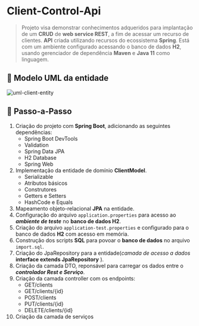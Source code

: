 # Client-Control-Api

> Projeto visa demonstrar conhecimentos adqueridos para implantação de um **CRUD** de **web service REST**, a fim de acessar um recurso de clientes.  **API** criada utilizando recursos do ecossistema **Spring**. Está com um ambiente configurado acessando o banco de dados **H2**, usando gerenciador de dependência **Maven** e **Java 11** como linguagem. 

## 💎 Modelo UML da entidade

![uml-client-entity](/media/pliniopsp/Compartilhamento/CursosDevSuperior/BootCamp_Spring_3.0/imagens/imagens-anotacoes/uml-client-entity.png)

## 👣 Passo-a-Passo

1. Criação do projeto com **Spring Boot**, adicionando as seguintes dependências:
   * Spring Boot DevTools
   * Validation
   * Spring Data JPA
   * H2 Database
   * Spring Web
2. Implementação da entidade de domínio **ClientModel**.
   * Serializable
   * Atributos básicos
   * Construtores
   * Getters e Setters
   * HashCode e Equals
3. Mapeamento objeto-relacional **JPA** na entidade.
4. Configuração do arquivo `application.properties` para acesso ao ***ambiente de teste*** no **banco de dados H2**.
5. Criação do arquivo `application-test.properties`  e configurado para o banco de dados **H2** com acesso em memória.
6. Construção dos scripts **SQL** para povoar o **banco de dados** no  arquivo `import.sql`.
7. Criação do JpaRepository para a entidade(*camada de acesso a dados* **interface extends JpaRepository** ).
8. Criação da camada DTO,  reponsável para carregar os dados entre o ***controlador Rest e Serviço***.
9. Criação da camada controller com os endpoints:
   * GET/clients
   * GET/clients/{id}
   * POST/clients
   * PUT/clients/{id}
   * DELETE/clients/{id}
10. Criação da camada de serviços
